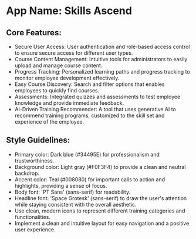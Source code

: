 # **App Name**: Skills Ascend

## Core Features:

- Secure User Access: User authentication and role-based access control to ensure secure access for different user types.
- Course Content Management: Intuitive tools for administrators to easily upload and manage course content.
- Progress Tracking: Personalized learning paths and progress tracking to monitor employee development effectively.
- Easy Course Discovery: Search and filter options that enables employees to quickly find courses.
- Assessments: Integrated quizzes and assessments to test employee knowledge and provide immediate feedback.
- AI-Driven Training Recommender: A tool that uses generative AI to recommend training programs, customized to the skill set and experience of the employee.

## Style Guidelines:

- Primary color: Dark blue (#34495E) for professionalism and trustworthiness.
- Background color: Light gray (#F0F3F4) to provide a clean and neutral backdrop.
- Accent color: Teal (#008080) for important calls to action and highlights, providing a sense of focus.
- Body font: 'PT Sans' (sans-serif) for readability.
- Headline font: 'Space Grotesk' (sans-serif) to draw the user's attention while staying consistent with the overall aesthetic.
- Use clean, modern icons to represent different training categories and functionalities.
- Implement a clean and intuitive layout for easy navigation and a positive user experience.